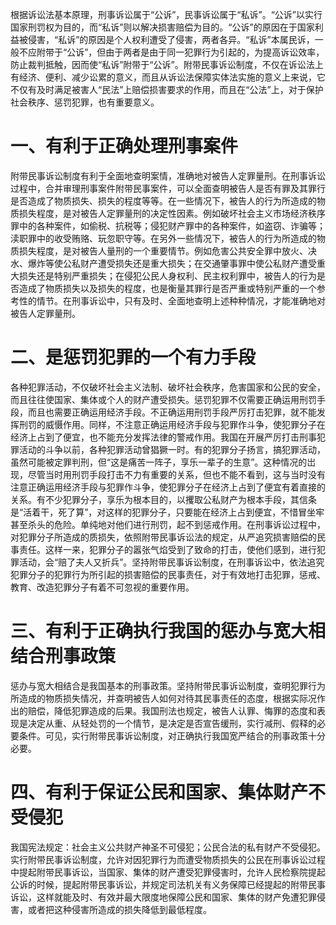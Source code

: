 根据诉讼法基本原理，刑事诉讼属于“公诉”，民事诉讼属于“私诉”。“公诉”以实行国家刑罚权为目的，而“私诉”则以解决损害赔偿为目的。“公诉”的原因在于国家利益被侵害，“私诉”的原因是个人权利遭受了侵害，两者各异。“私诉”本属民诉，一般不应附带于“公诉”，但由于两者是由于同一犯罪行为引起的，为提高诉讼效率，防止裁判抵触，因而使“私诉”附带于“公诉”。附带民事诉讼制度，不仅在诉讼法上有经济、便利、减少讼累的意义，而且从诉讼法保障实体法实施的意义上来说，它不仅有及时满足被害人“民法”上赔偿损害要求的作用，而且在“公法”上，对于保护社会秩序、惩罚犯罪，也有重要意义。
# 一、有利于正确处理刑事案件
附带民事诉讼制度有利于全面地查明案情，准确地对被告人定罪量刑。在刑事诉讼过程中，合并审理刑事案件附带民事案件，可以全面查明被告人是否有罪及其罪行是否造成了物质损失、损失的程度等等。在一些情况下，被告人的行为所造成的物质损失程度，是对被告人定罪量刑的决定性因素。例如破坏社会主义市场经济秩序罪中的各种案件，如偷税、抗税等；侵犯财产罪中的各种案件，如盗窃、诈骗等；渎职罪中的收受贿赂、玩忽职守等。在另外一些情况下，被告人的行为所造成的物质损失程度，是对被告人量刑的一个重要情节。例如危害公共安全罪中放火、决水、爆炸等使公私财产遭受损失还是重大损失；在交通肇事罪中使公私财产遭受重大损失还是特别严重损失；在侵犯公民人身权利、民主权利罪中，被告人的行为是否造成了物质损失以及损失的程度，也是衡量其罪行是否严重或特别严重的一个参考性的情节。在刑事诉讼中，只有及时、全面地查明上述种种情况，才能准确地对被告人定罪量刑。
# 二、是惩罚犯罪的一个有力手段
各种犯罪活动，不仅破坏社会主义法制、破坏社会秩序，危害国家和公民的安全，而且往往使国家、集体或个人的财产遭受损失。惩罚犯罪不仅需要正确运用刑罚手段，而且也需要正确运用经济手段。不正确运用刑罚手段严厉打击犯罪，就不能发挥刑罚的威慑作用。同样，不注意正确运用经济手段与犯罪作斗争，使犯罪分子在经济上占到了便宜，也不能充分发挥法律的警戒作用。我国在开展严厉打击刑事犯罪活动的斗争以前，各种犯罪活动曾猖獗一时。有的犯罪分子扬言，搞犯罪活动，虽然可能被定罪判刑，但“这是痛苦一阵子，享乐一辈子的生意”。这种情况的岀现，尽管当时用刑罚手段打击不力有重要的关系，但也不能不看到，这与当时没有注意正确运用经济手段与犯罪作斗争，使犯罪分子在经济上占到了便宜有着直接的关系。有不少犯罪分子，享乐为根本目的，以攫取公私财产为根本手段，其信条是“活着干，死了算”，对这样的犯罪分子，只要能在经济上占到便宜，不惜冒坐牢甚至杀头的危险。单纯地对他们进行刑罚，起不到惩戒作用。在刑事诉讼过程中，对犯罪分子所造成的质损失，依照附带民事诉讼法的规定，从严追究损害赔偿的民事责任。这样一来，犯罪分子的嚣张气焰受到了致命的打击，使他们感到，进行犯罪活动，会“赔了夫人又折兵”。坚持附带民事诉讼制度，在刑事诉讼中，依法追究犯罪分子的犯罪行为所引起的损害赔偿的民事责任，对于有效地打击犯罪，惩戒、教育、改造犯罪分子有着不可忽视的重要作用。
# 三、有利于正确执行我国的惩办与宽大相结合刑事政策
惩办与宽大相结合是我国基本的刑事政策。坚持附带民事诉讼制度，查明犯罪行为所造成的物质损失情况，并查明被告人如何对待其民事责任的态度，根据实际况作出的赔偿，降低犯罪造成的后果。我国刑法也规定，被告人认罪、悔罪的态度和表现是决定从重、从轻处罚的一个情节，是决定是否宣告缓刑，实行减刑、假释的必要条件。可见，实行附带民事诉讼制度，对正确执行我国宽严结合的刑事政策十分必要。
# 四、有利于保证公民和国家、集体财产不受侵犯
我国宪法规定：社会主义公共财产神圣不可侵犯；公民合法的私有财产不受侵犯。实行附带民事诉讼制度，允许对因犯罪行为而遭受物质损失的公民在刑事诉讼过程中提起附带民事诉讼，当国家、集体的财产遭受犯罪侵害时，允许人民检察院提起公诉的时候，提起附带民事诉讼，并规定司法机关有义务保障已经提起的附带民事诉讼，这样就能及时、有效并最大限度地保障公民和国家、集体的财产免遭犯罪侵害，或者把这种侵害所造成的损失降低到最低程度。